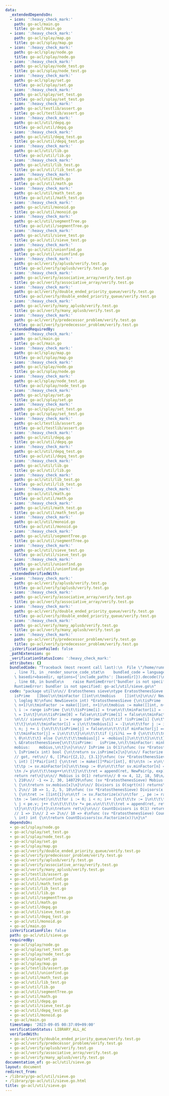 ```yaml
---
data:
  _extendedDependsOn:
  - icon: ':heavy_check_mark:'
    path: go-acl/main.go
    title: go-acl/main.go
  - icon: ':heavy_check_mark:'
    path: go-acl/splay/map.go
    title: go-acl/splay/map.go
  - icon: ':heavy_check_mark:'
    path: go-acl/splay/node.go
    title: go-acl/splay/node.go
  - icon: ':heavy_check_mark:'
    path: go-acl/splay/node_test.go
    title: go-acl/splay/node_test.go
  - icon: ':heavy_check_mark:'
    path: go-acl/splay/set.go
    title: go-acl/splay/set.go
  - icon: ':heavy_check_mark:'
    path: go-acl/splay/set_test.go
    title: go-acl/splay/set_test.go
  - icon: ':heavy_check_mark:'
    path: go-acl/testlib/assert.go
    title: go-acl/testlib/assert.go
  - icon: ':heavy_check_mark:'
    path: go-acl/util/depq.go
    title: go-acl/util/depq.go
  - icon: ':heavy_check_mark:'
    path: go-acl/util/depq_test.go
    title: go-acl/util/depq_test.go
  - icon: ':heavy_check_mark:'
    path: go-acl/util/lib.go
    title: go-acl/util/lib.go
  - icon: ':heavy_check_mark:'
    path: go-acl/util/lib_test.go
    title: go-acl/util/lib_test.go
  - icon: ':heavy_check_mark:'
    path: go-acl/util/math.go
    title: go-acl/util/math.go
  - icon: ':heavy_check_mark:'
    path: go-acl/util/math_test.go
    title: go-acl/util/math_test.go
  - icon: ':heavy_check_mark:'
    path: go-acl/util/monoid.go
    title: go-acl/util/monoid.go
  - icon: ':heavy_check_mark:'
    path: go-acl/util/segmentTree.go
    title: go-acl/util/segmentTree.go
  - icon: ':heavy_check_mark:'
    path: go-acl/util/sieve_test.go
    title: go-acl/util/sieve_test.go
  - icon: ':heavy_check_mark:'
    path: go-acl/util/unionfind.go
    title: go-acl/util/unionfind.go
  - icon: ':heavy_check_mark:'
    path: go-acl/verify/aplusb/verify.test.go
    title: go-acl/verify/aplusb/verify.test.go
  - icon: ':heavy_check_mark:'
    path: go-acl/verify/associative_array/verify.test.go
    title: go-acl/verify/associative_array/verify.test.go
  - icon: ':heavy_check_mark:'
    path: go-acl/verify/double_ended_priority_queue/verify.test.go
    title: go-acl/verify/double_ended_priority_queue/verify.test.go
  - icon: ':heavy_check_mark:'
    path: go-acl/verify/many_aplusb/verify.test.go
    title: go-acl/verify/many_aplusb/verify.test.go
  - icon: ':heavy_check_mark:'
    path: go-acl/verify/predecessor_problem/verify.test.go
    title: go-acl/verify/predecessor_problem/verify.test.go
  _extendedRequiredBy:
  - icon: ':heavy_check_mark:'
    path: go-acl/main.go
    title: go-acl/main.go
  - icon: ':heavy_check_mark:'
    path: go-acl/splay/map.go
    title: go-acl/splay/map.go
  - icon: ':heavy_check_mark:'
    path: go-acl/splay/node.go
    title: go-acl/splay/node.go
  - icon: ':heavy_check_mark:'
    path: go-acl/splay/node_test.go
    title: go-acl/splay/node_test.go
  - icon: ':heavy_check_mark:'
    path: go-acl/splay/set.go
    title: go-acl/splay/set.go
  - icon: ':heavy_check_mark:'
    path: go-acl/splay/set_test.go
    title: go-acl/splay/set_test.go
  - icon: ':heavy_check_mark:'
    path: go-acl/testlib/assert.go
    title: go-acl/testlib/assert.go
  - icon: ':heavy_check_mark:'
    path: go-acl/util/depq.go
    title: go-acl/util/depq.go
  - icon: ':heavy_check_mark:'
    path: go-acl/util/depq_test.go
    title: go-acl/util/depq_test.go
  - icon: ':heavy_check_mark:'
    path: go-acl/util/lib.go
    title: go-acl/util/lib.go
  - icon: ':heavy_check_mark:'
    path: go-acl/util/lib_test.go
    title: go-acl/util/lib_test.go
  - icon: ':heavy_check_mark:'
    path: go-acl/util/math.go
    title: go-acl/util/math.go
  - icon: ':heavy_check_mark:'
    path: go-acl/util/math_test.go
    title: go-acl/util/math_test.go
  - icon: ':heavy_check_mark:'
    path: go-acl/util/monoid.go
    title: go-acl/util/monoid.go
  - icon: ':heavy_check_mark:'
    path: go-acl/util/segmentTree.go
    title: go-acl/util/segmentTree.go
  - icon: ':heavy_check_mark:'
    path: go-acl/util/sieve_test.go
    title: go-acl/util/sieve_test.go
  - icon: ':heavy_check_mark:'
    path: go-acl/util/unionfind.go
    title: go-acl/util/unionfind.go
  _extendedVerifiedWith:
  - icon: ':heavy_check_mark:'
    path: go-acl/verify/aplusb/verify.test.go
    title: go-acl/verify/aplusb/verify.test.go
  - icon: ':heavy_check_mark:'
    path: go-acl/verify/associative_array/verify.test.go
    title: go-acl/verify/associative_array/verify.test.go
  - icon: ':heavy_check_mark:'
    path: go-acl/verify/double_ended_priority_queue/verify.test.go
    title: go-acl/verify/double_ended_priority_queue/verify.test.go
  - icon: ':heavy_check_mark:'
    path: go-acl/verify/many_aplusb/verify.test.go
    title: go-acl/verify/many_aplusb/verify.test.go
  - icon: ':heavy_check_mark:'
    path: go-acl/verify/predecessor_problem/verify.test.go
    title: go-acl/verify/predecessor_problem/verify.test.go
  _isVerificationFailed: false
  _pathExtension: go
  _verificationStatusIcon: ':heavy_check_mark:'
  attributes: {}
  bundledCode: "Traceback (most recent call last):\n  File \"/home/runner/.local/lib/python3.10/site-packages/onlinejudge_verify/documentation/build.py\"\
    , line 71, in _render_source_code_stat\n    bundled_code = language.bundle(stat.path,\
    \ basedir=basedir, options={'include_paths': [basedir]}).decode()\n  File \"/home/runner/.local/lib/python3.10/site-packages/onlinejudge_verify/languages/user_defined.py\"\
    , line 68, in bundle\n    raise RuntimeError('bundler is not specified: {}'.format(str(path)))\n\
    RuntimeError: bundler is not specified: go-acl/util/sieve.go\n"
  code: "package util\n\n// Eratosthenes sieve\ntype EratosthenesSieve struct {\n\t\
    isPrime   []bool\n\tminFactor []int\n\tmobius    []int\n}\n\n// NewSieve is O(N\
    \ loglog N)\nfunc NewSieve(n int) *EratosthenesSieve {\n\tisPrime := make([]bool,\
    \ n+1)\n\tminFactor := make([]int, n+1)\n\tmobius := make([]int, n+1)\n\n\tfor\
    \ i := range isPrime {\n\t\tisPrime[i] = true\n\t\tminFactor[i] = -1\n\t\tmobius[i]\
    \ = 1\n\t}\n\n\tisPrime[0] = false\n\tisPrime[1] = false\n\tminFactor[1] = 1\n\
    \n\t// sieve\n\tfor i := range isPrime {\n\t\tif !isPrime[i] {\n\t\t\tcontinue\n\
    \t\t}\n\n\t\tminFactor[i] = i\n\t\tmobius[i] = -1\n\n\t\tfor j := i * 2; j <=\
    \ n; j += i {\n\t\t\tisPrime[j] = false\n\n\t\t\tif minFactor[j] == -1 {\n\t\t\
    \t\tminFactor[j] = i\n\t\t\t}\n\n\t\t\tif (j/i)%i == 0 {\n\t\t\t\tmobius[j] =\
    \ 0\n\t\t\t} else {\n\t\t\t\tmobius[j] = -mobius[j]\n\t\t\t}\n\t\t}\n\t}\n\treturn\
    \ &EratosthenesSieve{\n\t\tisPrime:   isPrime,\n\t\tminFactor: minFactor,\n\t\t\
    mobius:    mobius,\n\t}\n}\n\n// IsPrime is O(1)\nfunc (sv *EratosthenesSieve)\
    \ IsPrime(x int) bool {\n\treturn sv.isPrime[x]\n}\n\n// Factorize is O(Sqrt(1))\n\
    // got, ret\n// 6, []Pair{{2,1}, {3.1}}\nfunc (sv *EratosthenesSieve) Factorize(x\
    \ int) []*Pair[int] {\n\tret := make([]*Pair[int], 0)\n\tn := x\n\tfor n > 1 {\n\
    \t\tp := sv.minFactor[n]\n\t\texp := 0\n\n\t\tfor sv.minFactor[n] == p {\n\t\t\
    \tn /= p\n\t\t\texp++\n\t\t}\n\t\tret = append(ret, NewPair(p, exp))\n\t}\n\t\
    return ret\n}\n\n// Mobius is O(1) return\n// 0 <= 4, 12, 18, 50\n// 1 <= 1, 6,\
    \ 210\n// -1 <= 2, 30, 140729\nfunc (sv *EratosthenesSieve) Mobius(x int) int\
    \ {\n\treturn sv.mobius[x]\n}\n\n// Divisors is O(sqrt(n)) returns\n// 2 => 1,\
    \ 2\n// 10 => 1, 2, 5, 10\nfunc (sv *EratosthenesSieve) Divisors(x int) []int\
    \ {\n\tret := []int{1}\n\n\tf := sv.Factorize(x)\n\tfor _, pe := range f {\n\t\
    \tn := len(ret)\n\t\tfor i := 0; i < n; i++ {\n\t\t\tv := 1\n\t\t\tfor j := 0;\
    \ j < pe.v; j++ {\n\t\t\t\tv *= pe.u\n\t\t\t\tret = append(ret, ret[i]*v)\n\t\t\
    \t}\n\t\t}\n\t}\n\treturn ret\n}\n\n// CountDivisors is O(1) returns len(sv.Divisors(x))\n\
    // 1 => 1\n// 2 => 2\n// 10 => 4\nfunc (sv *EratosthenesSieve) CountDivisors(x\
    \ int) int {\n\treturn CountDivisors(sv.Factorize(x))\n}\n"
  dependsOn:
  - go-acl/splay/node.go
  - go-acl/splay/set_test.go
  - go-acl/splay/node_test.go
  - go-acl/splay/set.go
  - go-acl/splay/map.go
  - go-acl/verify/double_ended_priority_queue/verify.test.go
  - go-acl/verify/predecessor_problem/verify.test.go
  - go-acl/verify/aplusb/verify.test.go
  - go-acl/verify/associative_array/verify.test.go
  - go-acl/verify/many_aplusb/verify.test.go
  - go-acl/testlib/assert.go
  - go-acl/util/unionfind.go
  - go-acl/util/math_test.go
  - go-acl/util/lib_test.go
  - go-acl/util/lib.go
  - go-acl/util/segmentTree.go
  - go-acl/util/math.go
  - go-acl/util/depq.go
  - go-acl/util/sieve_test.go
  - go-acl/util/depq_test.go
  - go-acl/util/monoid.go
  - go-acl/main.go
  isVerificationFile: false
  path: go-acl/util/sieve.go
  requiredBy:
  - go-acl/splay/node.go
  - go-acl/splay/set_test.go
  - go-acl/splay/node_test.go
  - go-acl/splay/set.go
  - go-acl/splay/map.go
  - go-acl/testlib/assert.go
  - go-acl/util/unionfind.go
  - go-acl/util/math_test.go
  - go-acl/util/lib_test.go
  - go-acl/util/lib.go
  - go-acl/util/segmentTree.go
  - go-acl/util/math.go
  - go-acl/util/depq.go
  - go-acl/util/sieve_test.go
  - go-acl/util/depq_test.go
  - go-acl/util/monoid.go
  - go-acl/main.go
  timestamp: '2023-09-05 00:37:09+09:00'
  verificationStatus: LIBRARY_ALL_AC
  verifiedWith:
  - go-acl/verify/double_ended_priority_queue/verify.test.go
  - go-acl/verify/predecessor_problem/verify.test.go
  - go-acl/verify/aplusb/verify.test.go
  - go-acl/verify/associative_array/verify.test.go
  - go-acl/verify/many_aplusb/verify.test.go
documentation_of: go-acl/util/sieve.go
layout: document
redirect_from:
- /library/go-acl/util/sieve.go
- /library/go-acl/util/sieve.go.html
title: go-acl/util/sieve.go
---
```

